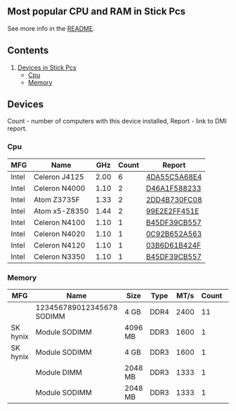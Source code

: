 Most popular CPU and RAM in Stick Pcs
-------------------------------------

See more info in the [README](https://github.com/linuxhw/DMI).

Contents
--------

1. [ Devices in Stick Pcs ](#devices)
   * [ Cpu ](#cpu)
   * [ Memory ](#memory)

Devices
-------

Count  - number of computers with this device installed,
Report - link to DMI report.

### Cpu

| MFG        | Name                             | GHz  | Count | Report |
|------------|----------------------------------|------|-------|--------|
| Intel      | Celeron J4125                    | 2.00 | 6     | [4DA55C5A68E4](<Stick Pc/Fanless Mini PC/PCG02/PCG02 GLE/4DA55C5A68E4>) |
| Intel      | Celeron N4000                    | 1.10 | 2     | [D46A1F588233](<Stick Pc/AWOW/AR40/AR40S/D46A1F588233>) |
| Intel      | Atom Z3735F                      | 1.33 | 2     | [2DD4B730FC08](<Stick Pc/Lenovo/IdeaCentre/IdeaCentre Stick 300-01IBY 90ER0005RN/2DD4B730FC08>) |
| Intel      | Atom x5-Z8350                    | 1.44 | 2     | [99E2E2FF451E](<Stick Pc/DEPO Computers/T09/T09-D/99E2E2FF451E>) |
| Intel      | Celeron N4100                    | 1.10 | 1     | [B45DF39CB557](<Stick Pc/Others/GB/GB01/B45DF39CB557>) |
| Intel      | Celeron N4020                    | 1.10 | 1     | [0C92B652A563](<Stick Pc/Leader/SC8/SC8-PRO/0C92B652A563>) |
| Intel      | Celeron N4120                    | 1.10 | 1     | [03B6D61B424F](<Stick Pc/BESSTAR Tech/S/S41/03B6D61B424F>) |
| Intel      | Celeron N3350                    | 1.10 | 1     | [B45DF39CB557](<Stick Pc/Others/GB/GB01/B45DF39CB557>) |

### Memory

| MFG        | Name                         | Size     | Type | MT/s | Count | Report |
|------------|------------------------------|----------|------|------|-------|--------|
|            | 123456789012345678 SODIMM    | 4 GB     | DDR4 | 2400 | 11    | [D46A1F588233](<Stick Pc/AWOW/AR40/AR40S/D46A1F588233>) |
| SK hynix   | Module SODIMM                | 4096 MB  | DDR3 | 1600 | 1     | [99E2E2FF451E](<Stick Pc/DEPO Computers/T09/T09-D/99E2E2FF451E>) |
| SK hynix   | Module SODIMM                | 4 GB     | DDR3 | 1600 | 1     | [A11940EE2CBD](<Stick Pc/AWOW/Others/Others/A11940EE2CBD>) |
|            | Module DIMM                  | 2048 MB  | DDR3 | 1333 | 1     | [67B503D11D89](<Stick Pc/Meegopad/T/T02/67B503D11D89>) |
|            | Module SODIMM                | 2048 MB  | DDR3 | 1333 | 1     | [2DD4B730FC08](<Stick Pc/Lenovo/IdeaCentre/IdeaCentre Stick 300-01IBY 90ER0005RN/2DD4B730FC08>) |

